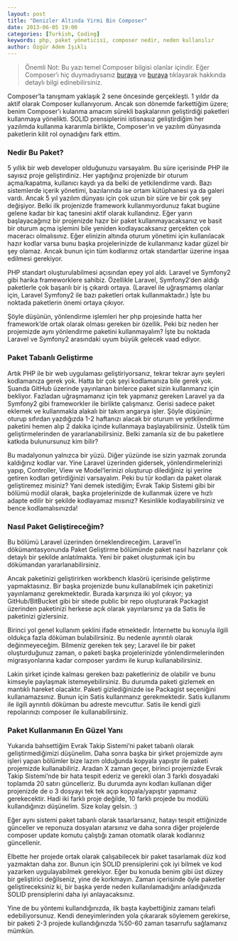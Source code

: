 ```yaml
---
layout: post
title: "Denizler Altında Yirmi Bin Composer"
date: 2013-06-05 19:00
categories: [Turkish, Coding]
keywords: php, paket yöneticisi, composer nedir, neden kullanılır
author: Özgür Adem Işıklı
---
```


> Önemli Not: Bu yazı temel Composer bilgisi olanlar içindir. Eğer Composer’ı hiç duymadıysanız [buraya](https://web.archive.org/web/20140816200545/https://getcomposer.org/) ve [buraya](https://web.archive.org/web/20140906052958/http://www.cangelis.com/php-composer-nedir-nasil-kullanilir/) tıklayarak hakkında detaylı bilgi edinebilirsiniz.

Composer’la tanışmam yaklaşık 2 sene öncesinde gerçekleşti. 1 yıldır da aktif olarak Composer kullanıyorum. Ancak son dönemde farkettiğim üzere; benim Composer’ı kulanma amacım sürekli başkalarının geliştirdiği paketleri kullanmaya yönelikti. SOLID prensiplerini istisnasız geliştirdiğim her yazılımda kullanma kararımla birlikte, Composer’ın ve yazılım dünyasında paketlerin kilit rol oynadığını fark ettim.

### Nedir Bu Paket?

5 yıllık bir web developer olduğunuzu varsayalım. Bu süre içerisinde PHP ile sayısız proje geliştirdiniz. Her yaptığınız projenizde bir oturum açma/kapatma, kullanıcı kaydı ya da belki de yetkilendirme vardı. Bazı sistemlerde içerik yönetimi, bazılarında ise ortam kütüphanesi ya da galeri vardı. Ancak 5 yıl yazılım dünyası için çok uzun bir süre ve bir çok şey değişiyor. Belki ilk projenizde framework kullanmıyordunuz fakat bugüne gelene kadar bir kaç tanesini aktif olarak kullandınız. Eğer yarın başlayacağınız bir projenizde hazır bir paket kullanmayacaksanız ve basit bir oturum açma işlemini bile yeniden kodlayacaksanız gerçekten çok maceracı olmalısınız. Eğer elinizin altında oturum yönetimi için kullanılacak hazır kodlar varsa bunu başka projelerinizde de kullanmanız kadar güzel bir şey olamaz. Ancak bunun için tüm kodlarınız ortak standartlar üzerine inşaa edilmesi gerekiyor.

PHP standart oluşturulabilmesi açısından epey yol aldı. Laravel ve Symfony2 gibi harika frameworklere sahibiz. Özellikle Laravel, Symfony2′den aldığı paketlerle çok başarılı bir iş çıkardı ortaya. (Laravel ile uğraşmamış olanlar için, Laravel Symfony2 ile bazı paketleri ortak kullanmaktadır.) İşte bu noktada paketlerin önemi ortaya çıkıyor.

Şöyle düşünün, yönlendirme işlemleri her php projesinde hatta her framework’de ortak olarak olması gereken bir özellik. Peki biz neden her projemizde aynı yönlendirme paketini kullanmayalım? İşte bu noktada Laravel ve Symfony2 arasındaki uyum büyük gelecek vaad ediyor.

### Paket Tabanlı Geliştirme

Artık PHP ile bir web uygulaması geliştiriyorsanız, tekrar tekrar aynı şeyleri kodlamanıza gerek yok. Hatta bir çok şeyi kodlamanıza bile gerek yok. Şuanda GitHub üzerinde yayınlanan binlerce paket sizin kullanmanız için bekliyor. Fazladan uğraşmamanız için tek yapmanız gereken Laravel ya da Symfony2 gibi frameworkler ile birlikte çalışmanız. Gerisi sadece paket eklemek ve kullanmakla alakalı bir takım angarya işler. Şöyle düşünün; oturup sıfırdan yazdığızda 1-2 haftanızı alacak bir oturum ve yetkilendirme paketini hemen alıp 2 dakika içinde kullanmaya başlayabilirsiniz. Üstelik tüm geliştirmelerinden de yararlanabilirsiniz. Belki zamanla siz de bu paketlere katkıda bulunursunuz kim bilir?

Bu madalyonun yalnızca bir yüzü. Diğer yüzünde ise sizin yazmak zorunda kaldığınız kodlar var. Yine Laravel üzerinden gidersek, yönlendirmelerinizi yapıp, Controller, View ve Model‘lerinizi oluşturup dilediğiniz işi yerine getiren kodları getirdiğinizi varsayalım. Peki bu tür kodları da paket olarak geliştiremez misiniz? Yani demek istediğim; Evrak Takip Sistemi gibi bir bölümü modül olarak, başka projelerinizde de kullanmak üzere ve hızlı adapte edilir bir şekilde kodlayamaz mısınız? Kesinlikle kodlayabilirsiniz ve bence kodlamalısınızda!

### Nasıl Paket Geliştireceğim?

Bu bölümü Laravel üzerinden örneklendireceğim. Laravel’in dökümantasyonunda Paket Geliştirme bölümünde paket nasıl hazırlanır çok detaylı bir şekilde anlatılmakta. Yeni bir paket oluşturmak için bu dökümandan yararlanabilirsiniz.

Ancak paketinizi geliştirirken workbench klasörü içerisinde geliştirme yapmaktasınız. Bir başka projenizde bunu kullanabilmek için paketinizi yayınlamanız gerekmektedir. Burada karşınıza iki yol çıkıyor; ya GitHub/BitBucket gibi bir sitede public bir repo oluşturarak Packagist üzerinden paketinizi herkese açık olarak yayınlarsınız ya da Satis ile paketinizi gizlersiniz.

Birinci yol genel kullanım şeklini ifade etmektedir. İnternette bu konuyla ilgili oldukça fazla döküman bulabilirsiniz. Bu nedenle ayrıntılı olarak değinmeyeceğim. Bilmeniz gereken tek şey; Laravel ile bir paket oluşturduğunuz zaman, o paketi başka projelerinizde yönlendirmelerinden migrasyonlarına kadar composer yardımı ile kurup kullanabilirsiniz.

Lakin şirket içinde kalması gereken bazı paketleriniz de olabilir ve bunu kimseyle paylaşmak istemeyebilirsiniz. Bu durumda paketi gizlemek en mantıklı hareket olacaktır. Paketi gizlediğinizde ise Packagist seçeniğini kullanamazsınız. Bunun için Satis kullanmanız gerekmektedir. Satis kullanımı ile ilgili ayrıntılı döküman bu adreste mevcuttur. Satis ile kendi gizli repolarınızı composer ile kullanabilirsiniz.

### Paket Kullanmanın En Güzel Yanı

Yukarıda bahsettiğim Evrak Takip Sistemi’ni paket tabanlı olarak geliştirmediğimizi düşünelim. Daha sonra başka bir şirket projemizde aynı işleri yapan bölümler bize lazım olduğunda kopyala yapıştır ile paketi projemizde kullanabiliriz. Aradan X zaman geçer, birinci projemizde Evrak Takip Sistemi’nde bir hata tespit ederiz ve gerekli olan 3 farklı dosyadaki toplamda 20 satırı güncelleriz. Bu durumda aynı kodları kullanan diğer projenizde de o 3 dosyayı tek tek açıp kopyala/yapıştır yapmanız gerekecektir. Hadi iki farklı proje değilde, 10 farklı projede bu modülü kullandığınızı düşünelim. Size kolay gelsin. :)

Eğer aynı sistemi paket tabanlı olarak tasarlarsanız, hatayı tespit ettiğinizde günceller ve reponuza dosyaları atarsınız ve daha sonra diğer projelerde composer update komutu çalıştığı zaman otomatik olarak kodlarınız güncellenir.

Elbette her projede ortak olarak çalışabilecek bir paket tasarlamak düz kod yazmaktan daha zor. Bunun için SOLID prensiplerini çok iyi bilmek ve kod yazarken uygulayabilmek gerekiyor. Eğer bu konuda benim gibi üst düzey bir geliştirici değilseniz, yine de korkmayın. Zaman içerisinde öyle paketler geliştireceksiniz ki, bir başka yerde neden kullanılamadığını anladığınızda SOLID prensiplerini daha iyi anlayacaksınız.

Yine de bu yöntemi kullandığınızda, ilk başta kaybettiğiniz zamanı telafi edebiliyorsunuz. Kendi deneyimlerinden yola çıkararak söylemem gerekirse, bir paketi 2-3 projede kullandığınızda %50-60 zaman tasarrufu sağlamanız mümkün.
